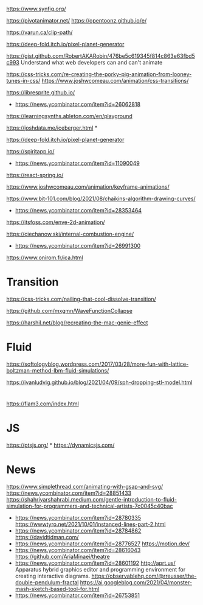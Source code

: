 https://www.synfig.org/

https://pivotanimator.net/
https://opentoonz.github.io/e/

https://varun.ca/clip-path/

https://deep-fold.itch.io/pixel-planet-generator

https://gist.github.com/RobertAKARobin/476be5c619345f814c863e63fbd5c993 Understand what web developers can and can't animate

https://css-tricks.com/re-creating-the-porky-pig-animation-from-looney-tunes-in-css/
https://www.joshwcomeau.com/animation/css-transitions/

https://libresprite.github.io/
  * https://news.ycombinator.com/item?id=26062818

https://learningsynths.ableton.com/en/playground

https://joshdata.me/iceberger.html
*

https://deep-fold.itch.io/pixel-planet-generator

https://spiritapp.io/
* https://news.ycombinator.com/item?id=11090049

https://react-spring.io/

https://www.joshwcomeau.com/animation/keyframe-animations/

https://www.bit-101.com/blog/2021/08/chaikins-algorithm-drawing-curves/
* https://news.ycombinator.com/item?id=28353464

https://itsfoss.com/enve-2d-animation/

https://ciechanow.ski/internal-combustion-engine/
* https://news.ycombinator.com/item?id=26991300

https://www.onirom.fr/ica.html

# Transition
https://css-tricks.com/nailing-that-cool-dissolve-transition/

https://github.com/mxgmn/WaveFunctionCollapse

https://harshil.net/blog/recreating-the-mac-genie-effect


# Fluid
https://softologyblog.wordpress.com/2017/03/28/more-fun-with-lattice-boltzman-method-lbm-fluid-simulations/

https://ivanludvig.github.io/blog/2021/04/09/sph-dropping-stl-model.html

#
https://flam3.com/index.html

# JS
https://ptsjs.org/
*
https://dynamicsjs.com/

# News
https://www.simplethread.com/animating-with-gsap-and-svg/
https://news.ycombinator.com/item?id=28851433
https://shahriyarshahrabi.medium.com/gentle-introduction-to-fluid-simulation-for-programmers-and-technical-artists-7c0045c40bac
* https://news.ycombinator.com/item?id=28780335
https://wwwtyro.net/2021/10/01/instanced-lines-part-2.html
* https://news.ycombinator.com/item?id=28784862
https://davidtidman.com/
* https://news.ycombinator.com/item?id=28776527
https://motion.dev/
* https://news.ycombinator.com/item?id=28616043
https://github.com/AriaMinaei/theatre
* https://news.ycombinator.com/item?id=28601192
http://aprt.us/ Apparatus hybrid graphics editor and programming environment for creating interactive diagrams.
https://observablehq.com/@rreusser/the-double-pendulum-fractal
https://ai.googleblog.com/2021/04/monster-mash-sketch-based-tool-for.html
* https://news.ycombinator.com/item?id=26753851